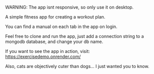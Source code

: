 WARNING: The app isnt responsive, so only use it on desktop.

A simple fitness app for creating a workout plan.

You can find a manual on each tab in the app on login.

Feel free to clone and run the app, just add a connection string to a mongodb database, and change your db name.

If you want to see the app in action, visit: https://exercisedemo.onrender.com/

Also, cats are objectively cuter than dogs... I just wanted you to know.
